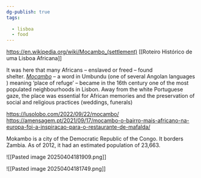 ```yaml
---
dg-publish: true
tags:
  
  - lisboa
  - food
---
```

https://en.wikipedia.org/wiki/Mocambo_(settlement)
[[Roteiro Histórico de uma Lisboa Africana]]

It was here that many Africans – enslaved or freed – found shelter. [_Mocambo_](https://www.publico.pt/2004438) – a word in Umbundu (one of several Angolan languages ) meaning ‘place of refuge’ – became in the 16th century one of the most populated neighbourhoods in Lisbon. Away from the white Portuguese gaze, the place was essential for African memories and the preservation of social and religious practices (weddings, funerals)

https://lusolobo.com/2022/09/22/mocambo/
https://amensagem.pt/2021/09/17/mocambo-o-bairro-mais-africano-na-europa-foi-a-inspiracao-para-o-restaurante-de-mafalda/

Mokambo is a city of the Democratic Republic of the Congo. It borders Zambia. As of 2012, it had an estimated population of 23,663.

![[Pasted image 20250404181909.png]]

![[Pasted image 20250404181749.png]]